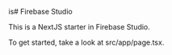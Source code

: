is# Firebase Studio

This is a NextJS starter in Firebase Studio.

To get started, take a look at src/app/page.tsx.
